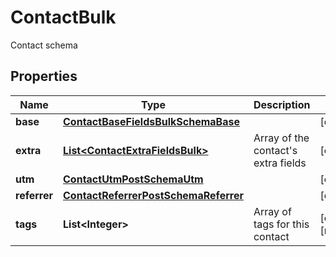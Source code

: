 

# ContactBulk

Contact schema

## Properties

| Name | Type | Description | Notes |
|------------ | ------------- | ------------- | -------------|
|**base** | [**ContactBaseFieldsBulkSchemaBase**](ContactBaseFieldsBulkSchemaBase.md) |  |  [optional] |
|**extra** | [**List&lt;ContactExtraFieldsBulk&gt;**](ContactExtraFieldsBulk.md) | Array of the contact&#39;s extra fields |  [optional] |
|**utm** | [**ContactUtmPostSchemaUtm**](ContactUtmPostSchemaUtm.md) |  |  [optional] |
|**referrer** | [**ContactReferrerPostSchemaReferrer**](ContactReferrerPostSchemaReferrer.md) |  |  [optional] |
|**tags** | **List&lt;Integer&gt;** | Array of tags for this contact |  [optional] [readonly] |



